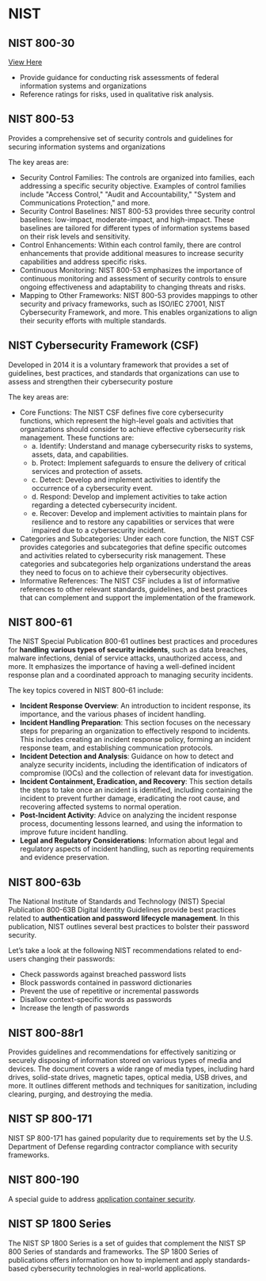 # NIST

## NIST 800-30
[View Here](https://nvlpubs.nist.gov/nistpubs/Legacy/SP/nistspecialpublication800-30r1.pdf)

- Provide guidance for conducting risk assessments of federal information systems and organizations
- Reference ratings for risks, used in qualitative risk analysis. 



## NIST 800-53
Provides a comprehensive set of security controls and guidelines for securing information systems and organizations

The key areas are: 
- Security Control Families: The controls are organized into families, each addressing a specific security objective. Examples of control families include "Access Control," "Audit and Accountability," "System and Communications Protection," and more.
- Security Control Baselines: NIST 800-53 provides three security control baselines: low-impact, moderate-impact, and high-impact. These baselines are tailored for different types of information systems based on their risk levels and sensitivity.
- Control Enhancements: Within each control family, there are control enhancements that provide additional measures to increase security capabilities and address specific risks.
- Continuous Monitoring: NIST 800-53 emphasizes the importance of continuous monitoring and assessment of security controls to ensure ongoing effectiveness and adaptability to changing threats and risks.
- Mapping to Other Frameworks: NIST 800-53 provides mappings to other security and privacy frameworks, such as ISO/IEC 27001, NIST Cybersecurity Framework, and more. This enables organizations to align their security efforts with multiple standards.

## NIST Cybersecurity Framework (CSF)
Developed in 2014 it is a voluntary framework that provides a set of guidelines, best practices, and standards that organizations can use to assess and strengthen their cybersecurity posture

The key areas are: 
- Core Functions: The NIST CSF defines five core cybersecurity functions, which represent the high-level goals and activities that organizations should consider to achieve effective cybersecurity risk management. These functions are:
  - a. Identify: Understand and manage cybersecurity risks to systems, assets, data, and capabilities.
  - b. Protect: Implement safeguards to ensure the delivery of critical services and protection of assets.
  - c. Detect: Develop and implement activities to identify the occurrence of a cybersecurity event.
  - d. Respond: Develop and implement activities to take action regarding a detected cybersecurity incident.
  - e. Recover: Develop and implement activities to maintain plans for resilience and to restore any capabilities or services that were impaired due to a cybersecurity incident.
- Categories and Subcategories: Under each core function, the NIST CSF provides categories and subcategories that define specific outcomes and activities related to cybersecurity risk management. These categories and subcategories help organizations understand the areas they need to focus on to achieve their cybersecurity objectives.
- Informative References: The NIST CSF includes a list of informative references to other relevant standards, guidelines, and best practices that can complement and support the implementation of the framework.


## NIST 800-61
The NIST Special Publication 800-61 outlines best practices and procedures for **handling various types of security incidents**, such as data breaches, malware infections, denial of service attacks, unauthorized access, and more. It emphasizes the importance of having a well-defined incident response plan and a coordinated approach to managing security incidents.

The key topics covered in NIST 800-61 include:

- **Incident Response Overview**: An introduction to incident response, its importance, and the various phases of incident handling.
- **Incident Handling Preparation**: This section focuses on the necessary steps for preparing an organization to effectively respond to incidents. This includes creating an incident response policy, forming an incident response team, and establishing communication protocols.
- **Incident Detection and Analysis**: Guidance on how to detect and analyze security incidents, including the identification of indicators of compromise (IOCs) and the collection of relevant data for investigation.
- **Incident Containment, Eradication, and Recovery**: This section details the steps to take once an incident is identified, including containing the incident to prevent further damage, eradicating the root cause, and recovering affected systems to normal operation.
- **Post-Incident Activity**: Advice on analyzing the incident response process, documenting lessons learned, and using the information to improve future incident handling.
- **Legal and Regulatory Considerations**: Information about legal and regulatory aspects of incident handling, such as reporting requirements and evidence preservation.

## NIST 800-63b
The National Institute of Standards and Technology (NIST) Special Publication 800-63B Digital Identity Guidelines provide best practices related to **authentication and password lifecycle management**. In this publication, NIST outlines several best practices to bolster their password security. 

Let’s take a look at the following NIST recommendations related to end-users changing their passwords:
- Check passwords against breached password lists
- Block passwords contained in password dictionaries
- Prevent the use of repetitive or incremental passwords
- Disallow context-specific words as passwords
- Increase the length of passwords

## NIST 800-88r1
Provides guidelines and recommendations for effectively sanitizing or securely disposing of information stored on various types of media and devices.
The document covers a wide range of media types, including hard drives, solid-state drives, magnetic tapes, optical media, USB drives, and more. It outlines different methods and techniques for sanitization, including clearing, purging, and destroying the media.



## NIST SP 800-171
NIST SP 800-171 has gained popularity due to requirements set by the U.S. Department of Defense regarding contractor compliance with security frameworks. 


## NIST 800-190
A special guide to address [application container security](https://nvlpubs.nist.gov/nistpubs/SpecialPublications/NIST.SP.800-190.pdf).

## NIST SP 1800 Series
The NIST SP 1800 Series is a set of guides that complement the NIST SP 800 Series of standards and frameworks. The SP 1800 Series of publications offers information on how to implement and apply standards-based cybersecurity technologies in real-world applications.


